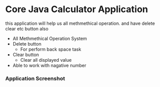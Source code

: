 # Core Java Calculator Application

this application will help us all methmethical operation. and have delete clear
etc button also

- All Methmethical Operation System
- Delete button
  - For perform back space task
- Clear button
  - Clear all displayed value
- Able to work with nagative number

### Application Screenshot
